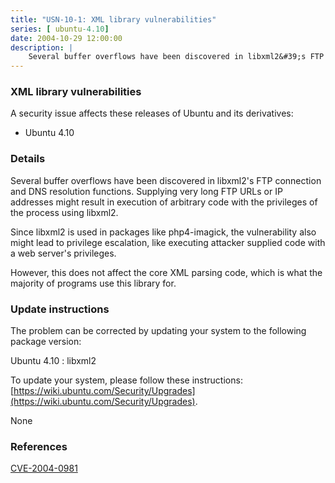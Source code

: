 ```yaml
---
title: "USN-10-1: XML library vulnerabilities"
series: [ ubuntu-4.10]
date: 2004-10-29 12:00:00
description: |
    Several buffer overflows have been discovered in libxml2&#39;s FTP connection and DNS resolution functions. Supplying very long FTP URLs or IP addresses might result in execution of arbitrary code with the privileges of the process using libxml2.
--- 
```

 
 


### XML library vulnerabilities

A security issue affects these releases of Ubuntu and its derivatives:

* Ubuntu 4.10

### Details

Several buffer overflows have been discovered in libxml2&#39;s FTP connection and DNS resolution functions. Supplying very long FTP URLs or IP addresses might result in execution of arbitrary code with the privileges of the process using libxml2.

Since libxml2 is used in packages like php4-imagick, the vulnerability also might lead to privilege escalation, like executing attacker supplied code with a web server&#39;s privileges.

However, this does not affect the core XML parsing code, which is what the majority of programs use this library for.

### Update instructions

The problem can be corrected by updating your system to the following package version:

Ubuntu 4.10
 : libxml2 

To update your system, please follow these instructions: [https://wiki.ubuntu.com/Security/Upgrades](https://wiki.ubuntu.com/Security/Upgrades).

None

### References

 
 [CVE-2004-0981](http://people.ubuntu.com/~ubuntu-security/cve/CVE-2004-0981)
 

